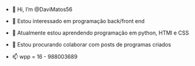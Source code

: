 - 👋 Hi, I’m @DaviMatos56
- 👀 Estou interessado em programação back/front end 

- 🌱 Atualmente estou aprendendo programação em python, HTMl e CSS
- 💞️ Estou procurando colaborar com posts de programas criados 
- 📫 wpp = 16 - 988003689

<!---
DaviMatos56/DaviMatos56 is a ✨ special ✨ repository because its `README.md` (this file) appears on your GitHub profile.
You can click the Preview link to take a look at your changes.
--->
